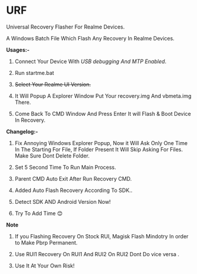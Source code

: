 # URF
Universal Recovery Flasher For Realme Devices.

A Windows Batch File Which Flash Any Recovery In Realme Devices. 

**Usages:-**

1. Connect Your Device With _USB debugging And MTP Enabled_.

2. Run startme.bat 

3. ~~Select Your Realme UI Version.~~

4. It Will Popup A Explorer Window Put Your recovery.img And vbmeta.img There.

5. Come Back To CMD Window And Press Enter It will Flash & Boot Device In Recovery.

**Changelog:-**

1. Fix Annoying Windows Explorer Popup, Now it Will Ask Only One Time In The Starting For File, If Folder Present It Will Skip Asking For Files. Make Sure Dont Delete Folder.

2. Set 5 Second Time To Run Main Process.

3. Parent CMD Auto Exit After Run Recovery CMD.

4. Added Auto Flash Recovery According To SDK..

5. Detect SDK AND Android Version Now!

5. Try To Add Time 😊

**Note**

1. If you Flashing Recovery On Stock RUI, Magisk Flash Mindotry In order to Make Pbrp Permanent.

2. Use RUI1 Recovery On RUI1 And RUI2 On RUI2 Dont Do vice versa .

3. Use It At Your Own Risk!
